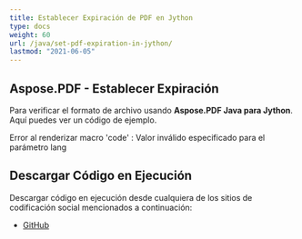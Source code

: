 ```yaml
---
title: Establecer Expiración de PDF en Jython
type: docs
weight: 60
url: /java/set-pdf-expiration-in-jython/
lastmod: "2021-06-05"
---
```


## Aspose.PDF - Establecer Expiración

Para verificar el formato de archivo usando **Aspose.PDF Java para Jython**. Aquí puedes ver un código de ejemplo.

Error al renderizar macro 'code' : Valor inválido especificado para el parámetro lang

## Descargar Código en Ejecución

Descargar código en ejecución desde cualquiera de los sitios de codificación social mencionados a continuación:

- [GitHub](https://github.com/aspose-pdf/Aspose.PDF-for-Java/releases)